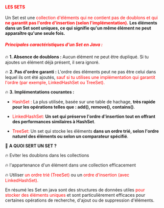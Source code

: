 #### <font color=red> LES SETS  </font>

Un Set est une <font color=red>collection d'éléments qui ne contient pas de doublons et qui<b> ne garantit pas l'ordre d'insertion
(selon l'implémentation).</b></font>
<b>Les éléments dans un Set sont uniques, ce qui signifie qu'un même élément ne peut apparaître qu'une seule fois.</b>

##### <font color=red> Principales caractéristiques d'un Set en Java :</font>

🔥 <b> 1. Absence de doublons : </b> 
Aucun élément ne peut être dupliqué. Si tu ajoutes un élément déjà présent, il sera ignoré.

🔥 <b> 2. Pas d'ordre garanti :</b> L'ordre des éléments peut ne pas être celui dans lequel ils ont été ajoutés,
<font color=red>sauf si tu 
utilises une implémentation qui garantit l'ordre (par exemple, LinkedHashSet ou TreeSet).</font>

🔥 <b> 3. Implémentations courantes :</b>

* <font color=red>HashSet : </font> La plus utilisée, basée sur une table de hachage, <b>très rapide pour les opérations 
telles que : add(), remove(), contains()</b>.

* <font color=red>LinkedHashSet: </font> <b>Un set qui préserve l'ordre d'insertion tout en offrant des performances 
similaires à HashSet</b>.

* <font color=red>TreeSet:</font> Un set qui stocke les éléments <b> dans un ordre trié, selon l'ordre naturel des
éléments ou selon un comparateur spécifié</b>.

🎯 <b> A QUOI SERT UN SET ? </b>

🔥 Eviter les doublons dans les collections 

🔥 l'appartenance d'un élément dans une collection efficacement

🔥 Utiliser <font color=red>un ordre trié (TreeSet)</font> ou un <font color=red>ordre d'insertion (avec LinkedHashSet).</font>

En résumé les Set en java sont des structures de données utiles <font color=red> pour stocker des éléments uniques</font>
et sont particulièrement efficaces pour certaines opérations de recherche, d'ajout ou de suppression d'éléments.